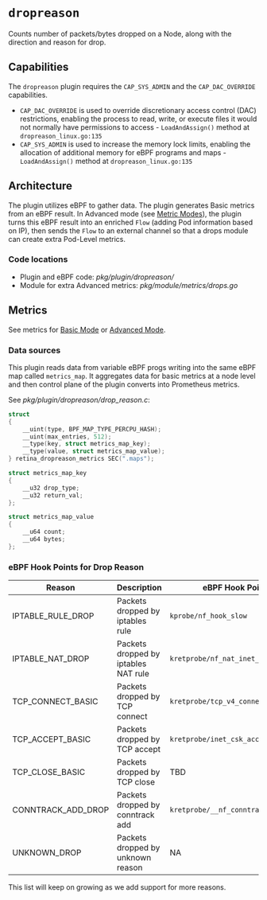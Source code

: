 # `dropreason`

Counts number of packets/bytes dropped on a Node, along with the direction and reason for drop.

## Capabilities

The `dropreason` plugin requires the `CAP_SYS_ADMIN` and the `CAP_DAC_OVERRIDE` capabilities.
- `CAP_DAC_OVERRIDE` is used to override discretionary access control (DAC) restrictions, enabling the process to read, write, or execute files it would not normally have permissions to access - `LoadAndAssign()` method at `dropreason_linux.go:135`
- `CAP_SYS_ADMIN` is used to increase the memory lock limits, enabling the allocation of additional memory for eBPF programs and maps - `LoadAndAssign()` method at `dropreason_linux.go:135`

## Architecture

The plugin utilizes eBPF to gather data.
The plugin generates Basic metrics from an eBPF result.
In Advanced mode (see [Metric Modes](../../modes/modes.md)), the plugin turns this eBPF result into an enriched `Flow` (adding Pod information based on IP), then sends the `Flow` to an external channel so that a drops module can create extra Pod-Level metrics.

### Code locations

- Plugin and eBPF code: *pkg/plugin/dropreason/*
- Module for extra Advanced metrics: *pkg/module/metrics/drops.go*

## Metrics

See metrics for [Basic Mode](../../modes/basic.md#plugin-dropreason-linux) or [Advanced Mode](../../modes/advanced.md#plugin-dropreason-linux).

### Data sources

This plugin reads data from variable eBPF progs writing into the same eBPF map called `metrics_map`.
It aggregates data for basic metrics at a node level and then control plane of the plugin converts into Prometheus metrics.

See *pkg/plugin/dropreason/drop_reason.c*:

```c
struct
{
    __uint(type, BPF_MAP_TYPE_PERCPU_HASH);
    __uint(max_entries, 512);
    __type(key, struct metrics_map_key);
    __type(value, struct metrics_map_value);
} retina_dropreason_metrics SEC(".maps");

struct metrics_map_key
{
    __u32 drop_type;
    __u32 return_val;
};

struct metrics_map_value
{
    __u64 count;
    __u64 bytes;
};

```

### eBPF Hook Points for Drop Reason

| Reason | Description | eBPF Hook Point |
|--|--| -- |
| IPTABLE_RULE_DROP | Packets dropped by iptables rule | `kprobe/nf_hook_slow` |
| IPTABLE_NAT_DROP | Packets dropped by iptables NAT rule | `kretprobe/nf_nat_inet_fn` |
| TCP_CONNECT_BASIC | Packets dropped by TCP connect | `kretprobe/tcp_v4_connect` |
| TCP_ACCEPT_BASIC | Packets dropped by TCP accept | `kretprobe/inet_csk_accept` |
| TCP_CLOSE_BASIC | Packets dropped by TCP close | TBD |
| CONNTRACK_ADD_DROP | Packets dropped by conntrack add | `kretprobe/__nf_conntrack_confirm` |
| UNKNOWN_DROP | Packets dropped by unknown reason | NA |

This list will keep on growing as we add support for more reasons.

